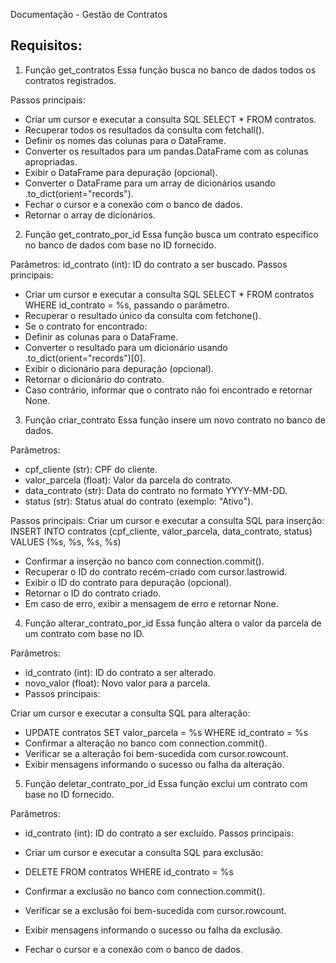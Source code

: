 Documentação - Gestão de Contratos
## Requisitos:
1. Função get_contratos
Essa função busca no banco de dados todos os contratos registrados.

Passos principais:
- Criar um cursor e executar a consulta SQL SELECT * FROM contratos.
- Recuperar todos os resultados da consulta com fetchall().
- Definir os nomes das colunas para o DataFrame.
- Converter os resultados para um pandas.DataFrame com as colunas apropriadas.
- Exibir o DataFrame para depuração (opcional).
- Converter o DataFrame para um array de dicionários usando .to_dict(orient="records").
- Fechar o cursor e a conexão com o banco de dados.
- Retornar o array de dicionários.


2. Função get_contrato_por_id
Essa função busca um contrato específico no banco de dados com base no ID fornecido.

Parâmetros:
id_contrato (int): ID do contrato a ser buscado.
Passos principais:

- Criar um cursor e executar a consulta SQL SELECT * FROM contratos WHERE id_contrato = %s, passando o parâmetro.
- Recuperar o resultado único da consulta com fetchone().
- Se o contrato for encontrado:
- Definir as colunas para o DataFrame.
- Converter o resultado para um dicionário usando .to_dict(orient="records")[0].
- Exibir o dicionário para depuração (opcional).
- Retornar o dicionário do contrato.
- Caso contrário, informar que o contrato não foi encontrado e retornar None.


3. Função criar_contrato
Essa função insere um novo contrato no banco de dados.

Parâmetros:

- cpf_cliente (str): CPF do cliente.
- valor_parcela (float): Valor da parcela do contrato.
- data_contrato (str): Data do contrato no formato YYYY-MM-DD.
- status (str): Status atual do contrato (exemplo: "Ativo").

Passos principais:
Criar um cursor e executar a consulta SQL para inserção:
INSERT INTO contratos (cpf_cliente, valor_parcela, data_contrato, status) 
VALUES (%s, %s, %s, %s)

- Confirmar a inserção no banco com connection.commit().
- Recuperar o ID do contrato recém-criado com cursor.lastrowid.
- Exibir o ID do contrato para depuração (opcional).
- Retornar o ID do contrato criado.
- Em caso de erro, exibir a mensagem de erro e retornar None.


4. Função alterar_contrato_por_id
Essa função altera o valor da parcela de um contrato com base no ID.

Parâmetros:

- id_contrato (int): ID do contrato a ser alterado.
- novo_valor (float): Novo valor para a parcela.
- Passos principais:

Criar um cursor e executar a consulta SQL para alteração:
- UPDATE contratos SET valor_parcela = %s WHERE id_contrato = %s
- Confirmar a alteração no banco com connection.commit().
- Verificar se a alteração foi bem-sucedida com cursor.rowcount.
- Exibir mensagens informando o sucesso ou falha da alteração.

5. Função deletar_contrato_por_id
Essa função exclui um contrato com base no ID fornecido.

Parâmetros:

- id_contrato (int): ID do contrato a ser excluído.
Passos principais:

- Criar um cursor e executar a consulta SQL para exclusão:
- DELETE FROM contratos WHERE id_contrato = %s
- Confirmar a exclusão no banco com connection.commit().
- Verificar se a exclusão foi bem-sucedida com cursor.rowcount.
- Exibir mensagens informando o sucesso ou falha da exclusão.
- Fechar o cursor e a conexão com o banco de dados.

